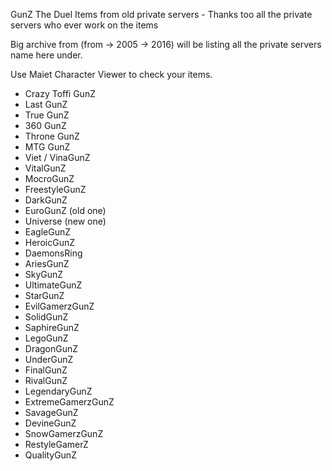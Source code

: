 GunZ The Duel Items from old private servers - Thanks too all the private servers who ever work on the items 

Big archive from (from -> 2005 -> 2016) will be listing all the private servers name here under.

Use Maiet Character Viewer to check your items.

- Crazy Toffi GunZ
- Last GunZ
- True GunZ
- 360 GunZ
- Throne GunZ
- MTG GunZ
- Viet / VinaGunZ
- VitalGunZ
- MocroGunZ
- FreestyleGunZ
- DarkGunZ
- EuroGunZ (old one) 
- Universe (new one)
- EagleGunZ
- HeroicGunZ
- DaemonsRing
- AriesGunZ
- SkyGunZ
- UltimateGunZ
- StarGunZ
- EvilGamerzGunZ
- SolidGunZ
- SaphireGunZ
- LegoGunZ
- DragonGunZ
- UnderGunZ
- FinalGunZ
- RivalGunZ
- LegendaryGunZ
- ExtremeGamerzGunZ
- SavageGunZ
- DevineGunZ
- SnowGamerzGunZ
- RestyleGamerZ
- QualityGunZ







